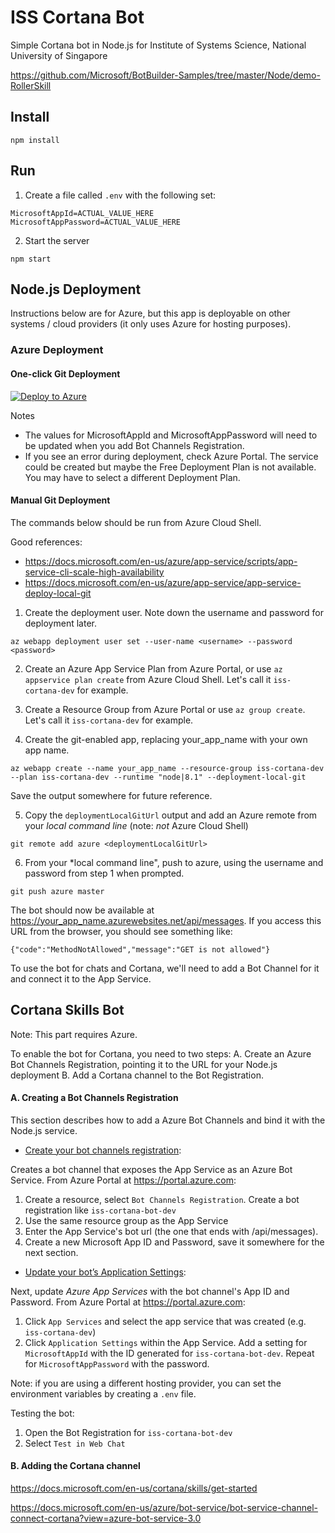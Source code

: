 # ISS Cortana Bot
Simple Cortana bot in Node.js for Institute of Systems Science, National University of Singapore

https://github.com/Microsoft/BotBuilder-Samples/tree/master/Node/demo-RollerSkill

## Install
```
npm install
```

## Run

1. Create a file called `.env` with the following set:
```
MicrosoftAppId=ACTUAL_VALUE_HERE
MicrosoftAppPassword=ACTUAL_VALUE_HERE
```

2. Start the server 
```
npm start
```

## Node.js Deployment

Instructions below are for Azure, but this app is deployable on other systems / cloud providers (it only uses Azure for hosting purposes).

### Azure Deployment

#### One-click Git Deployment
[![Deploy to Azure](https://azuredeploy.net/deploybutton.png)](https://azuredeploy.net/)

Notes
- The values for MicrosoftAppId and MicrosoftAppPassword will need to be updated when you add Bot Channels Registration.
- If you see an error during deployment, check Azure Portal. The service could be created but maybe the Free Deployment Plan is not available. You may have to select a different Deployment Plan.


#### Manual Git Deployment
The commands below should be run from Azure Cloud Shell.

Good references:
- https://docs.microsoft.com/en-us/azure/app-service/scripts/app-service-cli-scale-high-availability
- https://docs.microsoft.com/en-us/azure/app-service/app-service-deploy-local-git

1. Create the deployment user. Note down the username and password for deployment later.
```
az webapp deployment user set --user-name <username> --password <password>
```

2. Create an Azure App Service Plan from Azure Portal, or use `az appservice plan create` from Azure Cloud Shell. Let's call it `iss-cortana-dev` for example.

3. Create a Resource Group from Azure Portal or use `az group create`. Let's call it `iss-cortana-dev` for example.

4. Create the git-enabled app, replacing your_app_name with your own app name.
```
az webapp create --name your_app_name --resource-group iss-cortana-dev --plan iss-cortana-dev --runtime "node|8.1" --deployment-local-git
```

Save the output somewhere for future reference.

5. Copy the `deploymentLocalGitUrl` output and add an Azure remote from your *local command line* (note: *not* Azure Cloud Shell)
```
git remote add azure <deploymentLocalGitUrl>
```

6. From your *local command line", push to azure, using the username and password from step 1 when prompted.
```
git push azure master
```

The bot should now be available at https://your_app_name.azurewebsites.net/api/messages. If you access this URL from the browser, you should see something like:

```
{"code":"MethodNotAllowed","message":"GET is not allowed"}
```

To use the bot for chats and Cortana, we'll need to add a Bot Channel for it and connect it to the App Service.

## Cortana Skills Bot

Note: This part requires Azure. 

To enable the bot for Cortana, you need to two steps:
A. Create an Azure Bot Channels Registration, pointing it to the URL for your Node.js deployment
B. Add a Cortana channel to the Bot Registration.

#### A. Creating a Bot Channels Registration

This section describes how to add a Azure Bot Channels and bind it with the Node.js service.

- [Create your bot channels registration](https://docs.microsoft.com/en-us/azure/bot-service/bot-builder-howto-deploy-azure?view=azure-bot-service-3.0#create-your-bot-channels-registration):

Creates a bot channel that exposes the App Service as an Azure Bot Service. From Azure Portal at https://portal.azure.com:
  1. Create a resource, select `Bot Channels Registration`. Create a bot registration like `iss-cortana-bot-dev`
  2. Use the same resource group as the App Service
  3. Enter the App Service's bot url (the one that ends with /api/messages).
  4. Create a new Microsoft App ID and Password, save it somewhere for the next section.

- [Update your bot’s Application Settings](https://docs.microsoft.com/en-us/azure/bot-service/bot-builder-howto-deploy-azure?view=azure-bot-service-3.0#create-your-bot-channels-registration):

Next, update *Azure App Services* with the bot channel's App ID and Password. From Azure Portal at https://portal.azure.com:
  1. Click `App Services` and select the app service that was created (e.g. `iss-cortana-dev`)
  2. Click `Application Settings` within the App Service. Add a setting for `MicrosoftAppId` with the ID generated for `iss-cortana-bot-dev`. Repeat for `MicrosoftAppPassword` with the password.

Note: if you are using a different hosting provider, you can set the environment variables by creating a `.env` file.

Testing the bot:
  1. Open the Bot Registration for `iss-cortana-bot-dev`
  2. Select `Test in Web Chat`

#### B. Adding the Cortana channel

https://docs.microsoft.com/en-us/cortana/skills/get-started

https://docs.microsoft.com/en-us/azure/bot-service/bot-service-channel-connect-cortana?view=azure-bot-service-3.0
